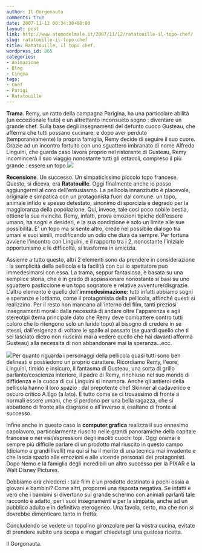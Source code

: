 ```yaml
---
author: Il Gorgonauta
comments: true
date: 2007-11-12 00:34:38+00:00
layout: post
link: http://www.atomodelmale.it/2007/11/12/ratatouille-il-topo-chef/
slug: ratatouille-il-topo-chef
title: Ratatouille, il topo chef.
wordpress_id: 865
categories:
- Animazione
- Blog
- Cinema
tags:
- Chef
- Parigi
- Ratatouille
---
```


**Trama**. Remy, un ratto della campagna Parigina, ha una particolare abilità (un eccezionale fiuto) e un altrettanto inconsueto sogno : diventare un grande chef. Sulla base degli insegnamenti del defunto cuoco Gusteau, che afferma che tutti possano cucinare, e dopo aver perduto (temporaneamente) la propria famiglia, Remy decide di seguire il suo cuore. Grazie ad  un incontro fortuito con uno sguattero imbranato di nome Alfredo Linguini, che guarda caso lavora proprio nel ristorante di Gusteau, Remy incomincerà il suo viaggio nonostante tutti gli ostacoli, compreso il più grande : essere un topo.![](http://www.atomodelmale.it/wp-content/uploads/2008/10/ratatouille-300x200.jpg)

**Recensione**. Un successo. Un simpaticissimo piccolo topo francese. Questo, si diceva, era **Ratatouille**. Oggi finalmente anche io posso aggiungermi al coro dell'entusiasmo. La pellicola innanzitutto è piacevole, originale e simpatica con un protagonista fuori dal comune: un topo, animale infido e spesso detestato, sinonimo di sporcizia e degrado per la maggioranza della popolazione. Qui, invece, tale così poco nobile bestia, ottiene la sua rivincita. Remy, infatti, prova emozioni tipiche dell'essere umano, ha sogni e desideri, e la sua condizione è solo un limite alle sue possibilità. E' un topo ma si sente altro, crede nel possibile dialogo tra umani e suoi simili, modificando un odio che dura da sempre. Per fortuna avviene l'incontro con Linguini, e il rapporto tra i 2, nonostante l'iniziale opportunismo e le difficoltà, si trasforma in amicizia.

<!-- more -->


Assieme a tutto questo, altri 2 elementi sono da prendere in considerazione : la semplicità della pellicola e la facilità con cui lo spettatore può immedesimarsi con essa. La trama, seppur fantasiosa, è basata su una semplice storia, che è in grado di appassionare nonostante si basi su uno sguattero pasticcione e un topo sognatore e relative avventure/disgrazie. L'altro elemento è quello dell'**immedesimazione**: tutti infatti abbiamo sogni e speranze e lottiamo, come il protagonista della pellicola, affinché questi si realizzino. Per il resto non mancano all'interno del film, tanti preziosi insegnamenti morali: dalla necessità di andare oltre l'apparenza  e agli stereotipi (tema principale dato che Remy deve combattere contro tutti coloro che lo ritengono solo un lurido topo) al bisogno di credere in se stessi, dall'esigenza di voltare le spalle al passato (se guardi quello che ti sei lasciato dietro non riuscirai mai a vedere quello che hai davanti afferma Gusteau) alla necessita di non abbandonare mai la speranza...ecc.

![](http://www.atomodelmale.it/wp-content/uploads/2008/10/roa-134x300.jpg)Per quanto riguarda i personaggi della pellicola quasi tutti sono ben delineati e possiedono un proprio carattere. Ricordiamo Remy, l'eore, Linguini, timido e insicuro, il fantasma di Gusteau, una sorta di grillo parlante/coscienza interiore, il padre di Remy, rinchiuso nel suo mondo di diffidenza e la cuoca di cui Linguini si innamora. Anche gli antieroi della pellicola hanno il loro spazio : dal prepotente chef Skinner al cadaverico e oscuro critico A.Ego (a lato). E tutto come se ci trovassimo di fronte a normali essere umani, che si perdono per una bella ragazza, che si abbattono di fronte alla disgrazie o all'inverso si esaltano di fronte al successo.

Infine anche in questo caso la **computer grafica** realizza il suo ennesimo capolavoro, particolarmente riuscito nelle grandi panoramiche della capitale francese o nei visi/espressioni degli insoliti cuochi topi. Oggi oramai è sempre più difficile parlare di un prodotto mal riuscito in questo campo (diciamo a grandi livelli) ma qui si ha il merito di una tecnica mai invadente e che lascia spazio alle emozioni e alle vicende personali dei protagonisti. Dopo Nemo e la famiglia degli incredibili un altro successo per la PIXAR e la Walt Disney Pictures.

Dobbiamo ora chiederci : tale film è un prodotto destinato a pochi ossia a giovani e bambini? Come altri, proporrei una risposta negativa. Se infatti è vero che i bambini si divertono sul grande schermo con animali parlanti tale racconto è adatto, per i suoi insegnamenti e per la simpatia, anche ad un pubblico adulto e in definitiva eterogeneo. Una favola, certo, ma che non si dovrebbe dimenticare tanto in fretta.

Concludendo se vedete un topolino gironzolare per la vostra cucina, evitate di prendere subito una scopa e magari chiedetegli una gustosa ricetta.

Il Gorgonauta. 
